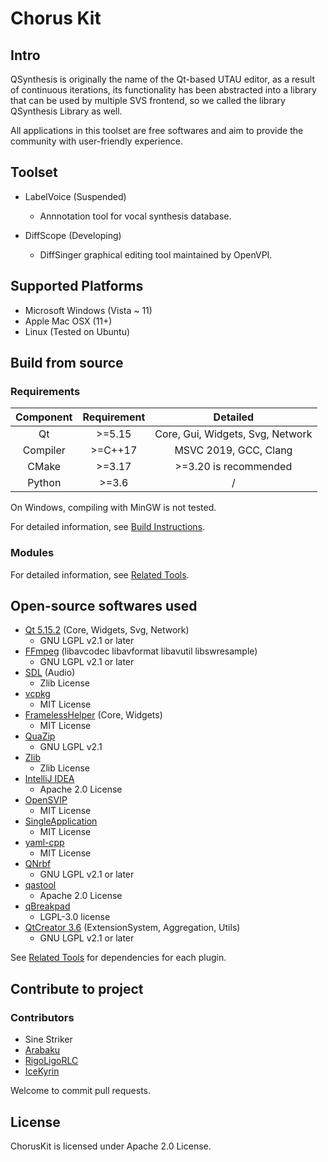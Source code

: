 # Chorus Kit

## Intro

QSynthesis is originally the name of the Qt-based UTAU editor, as a result of continuous iterations, its functionality has been abstracted into a library that can be used by multiple SVS frontend, so we called the library QSynthesis Library as well.

All applications in this toolset are free softwares and aim to provide the community with user-friendly experience.

## Toolset

+ LabelVoice (Suspended)
    + Annnotation tool for vocal synthesis database.

+ DiffScope (Developing)
    + DiffSinger graphical editing tool maintained by OpenVPI.

<!-- + QSynthesis
    + Remade edition of UTAU in second iteration.

+ QVogenClient
    + Third-party edition of [Vogen.Client](https://github.com/aqtq314/Vogen.Client). -->

## Supported Platforms

+ Microsoft Windows (Vista ~ 11)
+ Apple Mac OSX (11+)
+ Linux (Tested on Ubuntu)

## Build from source

### Requirements

| Component | Requirement |              Detailed                |
|:---------:|:-----------:|:------------------------------------:|
|    Qt     |   >=5.15    |   Core, Gui, Widgets, Svg, Network   |
| Compiler  |   >=C++17   |        MSVC 2019, GCC, Clang         |
|   CMake   |   >=3.17    |        >=3.20 is recommended         |
|  Python   |   >=3.6     |                  /                   |


On Windows, compiling with MinGW is not tested.

For detailed information, see [Build Instructions](./docs/build-instructions.md).


### Modules

For detailed information, see [Related Tools](./docs/related-tools.md).


## Open-source softwares used

+ [Qt 5.15.2](https://www.qt.io/) (Core, Widgets, Svg, Network)
    + GNU LGPL v2.1 or later
+ [FFmpeg](https://github.com/FFmpeg/FFmpeg) (libavcodec libavformat libavutil libswresample)
    + GNU LGPL v2.1 or later
+ [SDL](https://github.com/libsdl-org/SDL) (Audio)
    + Zlib License
+ [vcpkg](https://github.com/microsoft/vcpkg)
    + MIT License
+ [FramelessHelper](https://github.com/wangwenx190/framelesshelper) (Core, Widgets)
    + MIT License
+ [QuaZip](https://github.com/stachenov/quazip)
    + GNU LGPL v2.1
+ [Zlib](http://www.zlib.net)
    + Zlib License
+ [IntelliJ IDEA](https://github.com/JetBrains/intellij-community)
    + Apache 2.0 License
+ [OpenSVIP](https://github.com/yqzhishen/opensvip)
    + MIT License
+ [SingleApplication](https://github.com/itay-grudev/SingleApplication)
    + MIT License
+ [yaml-cpp](https://github.com/jbeder/yaml-cpp)
    + MIT License
+ [QNrbf](https://github.com/SineStriker/QNrbf)
    + GNU LGPL v2.1 or later
+ [qastool](https://github.com/SineStriker/qt-json-autogen)
    + Apache 2.0 License
+ [qBreakpad](https://github.com/buzzySmile/qBreakpad)
    + LGPL-3.0 license
+ [QtCreator 3.6](https://github.com/qt-creator/qt-creator/tree/3.6) (ExtensionSystem, Aggregation, Utils)
    + GNU LGPL v2.1 or later

See [Related Tools](./docs/related-tools.md) for dependencies for each plugin.

## Contribute to project

### Contributors

+ Sine Striker
+ [Arabaku](https://github.com/Arabaku)
+ [RigoLigoRLC](https://github.com/RigoLigoRLC)
+ [IceKyrin](https://github.com/IceKyrin)

Welcome to commit pull requests.

## License

ChorusKit is licensed under Apache 2.0 License.
